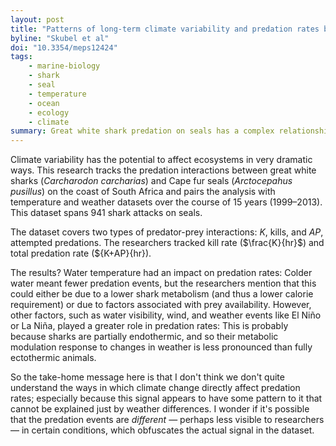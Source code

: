 ```yaml
---
layout: post
title: "Patterns of long-term climate variability and predation rates by a marine apex predator, the white shark Carcharodon carcharia"
byline: "Skubel et al"
doi: "10.3354/meps12424"
tags:
    - marine-biology
    - shark
    - seal
    - temperature
    - ocean
    - ecology
    - climate
summary: Great white shark predation on seals has a complex relationship with climate, weather, and environmental conditions. This dataset of hundreds of shark attacks on seals helps to start decoding this environment/predation relationship.
---
```


Climate variability has the potential to affect ecosystems in very dramatic ways. This research tracks the predation interactions between great white sharks (_Carcharodon carcharias_) and Cape fur seals (_Arctocepahus pusillus_) on the coast of South Africa and pairs the analysis with temperature and weather datasets over the course of 15 years (1999–2013). This dataset spans 941 shark attacks on seals.

The dataset covers two types of predator-prey interactions: $K$, kills, and $AP$, attempted predations. The researchers tracked kill rate ($\frac{K}{hr}$) and total predation rate ($\{K+AP}{hr}).

The results? Water temperature had an impact on predation rates: Colder water meant fewer predation events, but the researchers mention that this could either be due to a lower shark metabolism (and thus a lower calorie requirement) or due to factors associated with prey availability. However, other factors, such as water visibility, wind, and weather events like El Niño or La Niña, played a greater role in predation rates: This is probably because sharks are partially endothermic, and so their metabolic modulation response to changes in weather is less pronounced than fully ectothermic animals.

So the take-home message here is that I don't think we don't quite understand the ways in which climate change directly affect predation rates; especially because this signal appears to have some pattern to it that cannot be explained just by weather differences. I wonder if it's possible that the predation events are _different_ — perhaps less visible to researchers — in certain conditions, which obfuscates the actual signal in the dataset.
